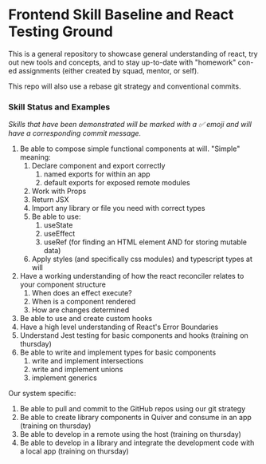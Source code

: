 # Frontend Skill Baseline and React Testing Ground

This is a general repository to showcase general understanding of react, try out new tools and concepts, and to stay up-to-date with "homework" con-ed assignments (either created by squad, mentor, or self).

This repo will also use a rebase git strategy and conventional commits. 

### Skill Status and Examples

_Skills that have been demonstrated will be marked with a ✅ emoji and will have a corresponding commit message._

1. Be able to compose simple functional components at will. "Simple" meaning:
    1. Declare component and export correctly
        1. named exports for within an app 
        2. default exports for exposed remote modules
    2. Work with Props
    3. Return JSX
    4. Import any library or file you need with correct types
    5. Be able to use:
        1. useState
        2. useEffect
        3. useRef (for finding an HTML element AND for storing mutable data)
    6. Apply styles (and specifically css modules) and typescript types at will
2. Have a working understanding of how the react reconciler relates to your component structure
    1. When does an effect execute?
    2. When is a component rendered
    3. How are changes determined
3. Be able to use and create custom hooks
4. Have a high level understanding of React's Error Boundaries
5. Understand Jest testing for basic components and hooks (training on thursday)
6. Be able to write and implement types for basic components
    1. write and implement intersections
    2. write and implement unions
    3. implement generics

Our system specific:

1. Be able to pull and commit to the GitHub repos using our git strategy
2. Be able to create library components in Quiver and consume in an app (training on thursday)
3. Be able to develop in a remote using the host (training on thursday)
4. Be able to develop in a library and integrate the development code with a local app (training on thursday)

